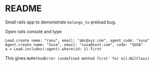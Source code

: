 # README

Small rails app to demonstrate `belongs_to` preload bug.


Open rails console and type
```
Lead.create name: "ranu", email: "abc@xyz.com", agent_code: "susa"
Agent.create name: "Susa", email: "susa@test.com", code: "SUSA"
a = Lead.includes(:agent).where(id: 1).first
```
This gives `NoMethodError (undefined method first' for nil:NilClass)`
